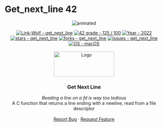 # Get_next_line 42

<p align="center">
  <img src="https://github.com/Blaeste/gifforgeek/blob/main/giphy.webp" alt="animated" />
</p>

<div id="top"></div>

<div align="center">
	<a href="https://github.com/Link-Wolf/get_next_line" title="Go to GitHub repo"><img src="https://img.shields.io/static/v1?label=Link-Wolf&message=get_next_line&color=blue&logo=github&style=for-the-badge" alt="Link-Wolf - get_next_line"></a>
	<a href="https://"><img src="https://img.shields.io/badge/42_grade-125_%2F_100-2ea44f?style=for-the-badge" alt="42 grade - 125 / 100"></a>
	<a href="https://"><img src="https://img.shields.io/badge/Year-2022-ffad9b?style=for-the-badge" alt="Year - 2022"></a>
	<a href="https://github.com/Link-Wolf/get_next_line/stargazers"><img src="https://img.shields.io/github/stars/Link-Wolf/get_next_line?style=for-the-badge&color=yellow" alt="stars - get_next_line"></a>
	<a href="https://github.com/Link-Wolf/get_next_line/network/members"><img src="https://img.shields.io/github/forks/Link-Wolf/get_next_line?style=for-the-badge&color=lightgray" alt="forks - get_next_line"></a>
	<a href="https://github.com/Link-Wolf/get_next_line/issues"><img src="https://img.shields.io/github/issues/Link-Wolf/get_next_line?style=for-the-badge&color=orange" alt="issues - get_next_line"></a>
	<a href="https://www.apple.com/macos/" title="Go to Apple homepage"><img src="https://img.shields.io/badge/OS-macOS-blue?logo=apple&logoColor=white&style=for-the-badge&color=9cf" alt="OS - macOS"></a>
</div>

<!-- PROJECT LOGO -->
<br />
<div align="center">
  <a>
    <img src="https://www.42mulhouse.fr/wp-content/uploads/2022/06/logo-42-Mulhouse-white.svg" alt="Logo" width="192" height="80">
  </a>

  <h3 align="center">Get Next Line</h3>

  <p align="center">
	  <em>Reading a line on a fd is way too tedious</em><br/>
    A C function that returns a line ending with a newline, read from a file descriptor
    <br />
    <br />
    <a href="https://github.com/Link-Wolf/get_next_line/issues">Report Bug</a>
    ·
    <a href="https://github.com/Link-Wolf/get_next_line/issues">Request Feature</a>
  </p>
</div>
